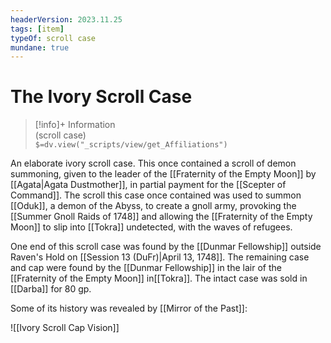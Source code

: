 ```yaml
---
headerVersion: 2023.11.25
tags: [item]
typeOf: scroll case
mundane: true
---
```

# The Ivory Scroll Case
>[!info]+ Information  
> (scroll case)  
> `$=dv.view("_scripts/view/get_Affiliations")`

An elaborate ivory scroll case. This once contained a scroll of demon summoning, given to the leader of the [[Fraternity of the Empty Moon]] by [[Agata|Agata Dustmother]], in partial payment for the [[Scepter of Command]]. The scroll this case once contained was used to summon [[Oduk]], a demon of the Abyss, to create a gnoll army, provoking the [[Summer Gnoll Raids of 1748]] and allowing the [[Fraternity of the Empty Moon]] to slip into [[Tokra]] undetected, with the waves of refugees.

One end of this scroll case was found by the [[Dunmar Fellowship]] outside Raven's Hold on [[Session 13 (DuFr)|April 13, 1748]]. The remaining case and cap were found by the [[Dunmar Fellowship]] in the lair of the [[Fraternity of the Empty Moon]] in[[Tokra]]. The intact case was sold in [[Darba]] for 80 gp.

Some of its history was revealed by [[Mirror of the Past]]: 

![[Ivory Scroll Cap Vision]]